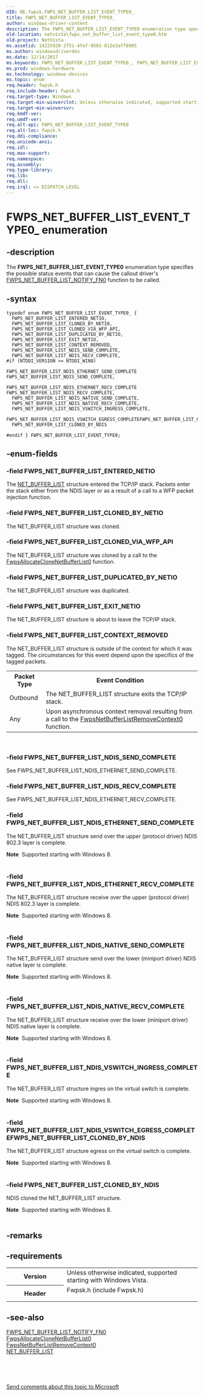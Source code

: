 ```yaml
---
UID: NE.fwpsk.FWPS_NET_BUFFER_LIST_EVENT_TYPE0_
title: FWPS_NET_BUFFER_LIST_EVENT_TYPE0_
author: windows-driver-content
description: The FWPS_NET_BUFFER_LIST_EVENT_TYPE0 enumeration type specifies the possible status events that can cause the callout driver's FWPS_NET_BUFFER_LIST_NOTIFY_FN0 function to be called.Note  FWPS_NET_BUFFER_LIST_EVENT_TYPE0 is a specific version of FWPS_NET_BUFFER_LIST_EVENT_TYPE. See WFP Version-Independent Names and Targeting Specific Versions of Windows for more information.
old-location: netvista\fwps_net_buffer_list_event_type0.htm
old-project: NetVista
ms.assetid: 14225920-2f51-4fef-9501-812e3aff8905
ms.author: windowsdriverdev
ms.date: 12/14/2017
ms.keywords: FWPS_NET_BUFFER_LIST_EVENT_TYPE0_, FWPS_NET_BUFFER_LIST_EVENT_TYPE0
ms.prod: windows-hardware
ms.technology: windows-devices
ms.topic: enum
req.header: fwpsk.h
req.include-header: Fwpsk.h
req.target-type: Windows
req.target-min-winverclnt: Unless otherwise indicated, supported starting with  Windows Vista.
req.target-min-winversvr: 
req.kmdf-ver: 
req.umdf-ver: 
req.alt-api: FWPS_NET_BUFFER_LIST_EVENT_TYPE0
req.alt-loc: fwpsk.h
req.ddi-compliance: 
req.unicode-ansi: 
req.idl: 
req.max-support: 
req.namespace: 
req.assembly: 
req.type-library: 
req.lib: 
req.dll: 
req.irql: <= DISPATCH_LEVEL
---
```


# FWPS_NET_BUFFER_LIST_EVENT_TYPE0_ enumeration



## -description
The <b>FWPS_NET_BUFFER_LIST_EVENT_TYPE0</b> enumeration type specifies the possible status events that can
  cause the callout driver's 
  <a href="..\fwpsk\nc-fwpsk-fwps_net_buffer_list_notify_fn0.md">
  FWPS_NET_BUFFER_LIST_NOTIFY_FN0</a> function to be called.



## -syntax

````
typedef enum FWPS_NET_BUFFER_LIST_EVENT_TYPE0_ { 
  FWPS_NET_BUFFER_LIST_ENTERED_NETIO,
  FWPS_NET_BUFFER_LIST_CLONED_BY_NETIO,
  FWPS_NET_BUFFER_LIST_CLONED_VIA_WFP_API,
  FWPS_NET_BUFFER_LIST_DUPLICATED_BY_NETIO,
  FWPS_NET_BUFFER_LIST_EXIT_NETIO,
  FWPS_NET_BUFFER_LIST_CONTEXT_REMOVED,
  FWPS_NET_BUFFER_LIST_NDIS_SEND_COMPLETE,
  FWPS_NET_BUFFER_LIST_NDIS_RECV_COMPLETE,
#if (NTDDI_VERSION >= NTDDI_WIN8)
  FWPS_NET_BUFFER_LIST_NDIS_ETHERNET_SEND_COMPLETE                                      = FWPS_NET_BUFFER_LIST_NDIS_SEND_COMPLETE,
  FWPS_NET_BUFFER_LIST_NDIS_ETHERNET_RECV_COMPLETE                                      = FWPS_NET_BUFFER_LIST_NDIS_RECV_COMPLETE,
  FWPS_NET_BUFFER_LIST_NDIS_NATIVE_SEND_COMPLETE,
  FWPS_NET_BUFFER_LIST_NDIS_NATIVE_RECV_COMPLETE,
  FWPS_NET_BUFFER_LIST_NDIS_VSWITCH_INGRESS_COMPLETE,
  FWPS_NET_BUFFER_LIST_NDIS_VSWITCH_EGRESS_COMPLETEFWPS_NET_BUFFER_LIST_CLONED_BY_NDIS,
  FWPS_NET_BUFFER_LIST_CLONED_BY_NDIS

#endif } FWPS_NET_BUFFER_LIST_EVENT_TYPE0;
````


## -enum-fields

### -field FWPS_NET_BUFFER_LIST_ENTERED_NETIO

The <a href="netvista.net_buffer_list">NET_BUFFER_LIST</a> structure entered the TCP/IP stack. Packets enter the stack either from
     the NDIS layer or as a result of a call to a WFP packet injection function.


### -field FWPS_NET_BUFFER_LIST_CLONED_BY_NETIO

The NET_BUFFER_LIST structure was cloned.


### -field FWPS_NET_BUFFER_LIST_CLONED_VIA_WFP_API

The NET_BUFFER_LIST structure was cloned by a call to the 
     <a href="netvista.fwpsallocateclonenetbufferlist0">FwpsAllocateCloneNetBufferList0</a> function.


### -field FWPS_NET_BUFFER_LIST_DUPLICATED_BY_NETIO

The NET_BUFFER_LIST structure was duplicated.


### -field FWPS_NET_BUFFER_LIST_EXIT_NETIO

The NET_BUFFER_LIST structure is about to leave the TCP/IP stack.


### -field FWPS_NET_BUFFER_LIST_CONTEXT_REMOVED

The NET_BUFFER_LIST structure is outside of the context for which it was tagged. The
     circumstances for this event depend upon the specifics of the tagged packets.
     

<table>
<tr>
<th>Packet Type</th>
<th>Event Condition</th>
</tr>
<tr>
<td>
Outbound

</td>
<td>
The NET_BUFFER_LIST structure exits the TCP/IP stack.

</td>
</tr>
<tr>
<td>
Any

</td>
<td>
Upon asynchronous context removal resulting from a call to the 
        <a href="netvista.fwpsnetbufferlistremovecontext0">
        FwpsNetBufferListRemoveContext0</a> function.

</td>
</tr>
</table>
 


### -field FWPS_NET_BUFFER_LIST_NDIS_SEND_COMPLETE

See FWPS_NET_BUFFER_LIST_NDIS_ETHERNET_SEND_COMPLETE.


### -field FWPS_NET_BUFFER_LIST_NDIS_RECV_COMPLETE

See FWPS_NET_BUFFER_LIST_NDIS_ETHERNET_RECV_COMPLETE.


### -field FWPS_NET_BUFFER_LIST_NDIS_ETHERNET_SEND_COMPLETE

The NET_BUFFER_LIST structure send over the upper (protocol driver) NDIS 802.3 layer is complete.

<div class="alert"><b>Note</b>  Supported starting with Windows 8.</div>
<div> </div>

### -field FWPS_NET_BUFFER_LIST_NDIS_ETHERNET_RECV_COMPLETE

The NET_BUFFER_LIST structure receive over the upper (protocol driver) NDIS 802.3 layer is complete.

<div class="alert"><b>Note</b>  Supported starting with Windows 8.</div>
<div> </div>

### -field FWPS_NET_BUFFER_LIST_NDIS_NATIVE_SEND_COMPLETE

The NET_BUFFER_LIST structure send over the lower (miniport driver) NDIS native layer is complete.

<div class="alert"><b>Note</b>  Supported starting with Windows 8.</div>
<div> </div>

### -field FWPS_NET_BUFFER_LIST_NDIS_NATIVE_RECV_COMPLETE

The NET_BUFFER_LIST structure receive over the lower (miniport driver) NDIS  native layer is complete.

<div class="alert"><b>Note</b>  Supported starting with Windows 8.</div>
<div> </div>

### -field FWPS_NET_BUFFER_LIST_NDIS_VSWITCH_INGRESS_COMPLETE

The NET_BUFFER_LIST structure ingres on the virtual switch is complete.

<div class="alert"><b>Note</b>  Supported starting with Windows 8.</div>
<div> </div>

### -field FWPS_NET_BUFFER_LIST_NDIS_VSWITCH_EGRESS_COMPLETEFWPS_NET_BUFFER_LIST_CLONED_BY_NDIS

The NET_BUFFER_LIST structure egress on the virtual switch is complete.

<div class="alert"><b>Note</b>  Supported starting with Windows 8.</div>
<div> </div>

### -field FWPS_NET_BUFFER_LIST_CLONED_BY_NDIS

NDIS cloned the  NET_BUFFER_LIST structure.

<div class="alert"><b>Note</b>  Supported starting with Windows 8.</div>
<div> </div>

## -remarks


## -requirements
<table>
<tr>
<th width="30%">
Version

</th>
<td width="70%">
Unless otherwise indicated, supported starting with  Windows Vista.

</td>
</tr>
<tr>
<th width="30%">
Header

</th>
<td width="70%">
<dl>
<dt>Fwpsk.h (include Fwpsk.h)</dt>
</dl>
</td>
</tr>
</table>

## -see-also
<dl>
<dt>
<a href="..\fwpsk\nc-fwpsk-fwps_net_buffer_list_notify_fn0.md">
  FWPS_NET_BUFFER_LIST_NOTIFY_FN0</a>
</dt>
<dt>
<a href="netvista.fwpsallocateclonenetbufferlist0">
     FwpsAllocateCloneNetBufferList0</a>
</dt>
<dt>
<a href="netvista.fwpsnetbufferlistremovecontext0">
        FwpsNetBufferListRemoveContext0</a>
</dt>
<dt>
<a href="netvista.net_buffer_list">NET_BUFFER_LIST</a>
</dt>
</dl>
 

 

<a href="mailto:wsddocfb@microsoft.com?subject=Documentation%20feedback [NetVista\netvista]:%20FWPS_NET_BUFFER_LIST_EVENT_TYPE0 enumeration%20 RELEASE:%20(12/14/2017)&amp;body=%0A%0APRIVACY STATEMENT%0A%0AWe use your feedback to improve the documentation. We don't use your email address for any other purpose, and we'll remove your email address from our system after the issue that you're reporting is fixed. While we're working to fix this issue, we might send you an email message to ask for more info. Later, we might also send you an email message to let you know that we've addressed your feedback.%0A%0AFor more info about Microsoft's privacy policy, see http://privacy.microsoft.com/en-us/default.aspx." title="Send comments about this topic to Microsoft">Send comments about this topic to Microsoft</a>

